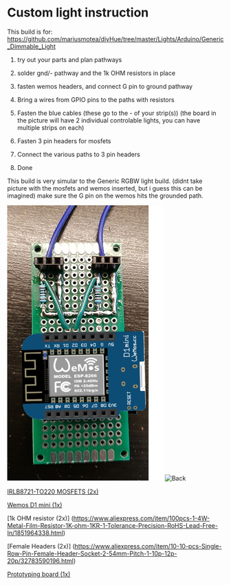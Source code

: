 # Custom light instruction

This build is for: https://github.com/mariusmotea/diyHue/tree/master/Lights/Arduino/Generic_Dimmable_Light

1. try out your parts and plan pathways

2. solder gnd/- pathway and the 1k OHM resistors in place

3. fasten wemos headers, and connect G pin to ground pathway

4. Bring a wires from GPIO pins to the paths with resistors

5. Fasten the blue cables (these go to the - of your strip(s)) (the board in the picture will have 2 individual controlable lights, you can have multiple strips on each)

7. Fasten 3 pin headers for mosfets

8. Connect the various paths to 3 pin headers

9. Done


This build is very simular to the Generic RGBW light build. (didnt take picture with the mosfets and wemos inserted, but i guess this can be imagined) make sure the G pin on the wemos hits the grounded path.

![Top](https://github.com/mariusmotea/diyHue/blob/master/Lights/Arduino/Generic_Dimmable_Light/images/Over.jpg?raw=true)
![Back](https://github.com/mariusmotea/diyHue/blob/master/Lights/Arduino/Generic_Dimmable_Light/images/Under.jpg?raw=true)

[IRLB8721-TO220 MOSFETS (2x)](https://www.aliexpress.com/item/10PCS-IRLB8721-TO220-IRLB8721PBF-TO-220-free-shipping/32714364118.html)

[Wemos D1 mini (1x)](https://www.aliexpress.com/item/ESP8266-ESP12-ESP-12-WeMos-D1-Mini-WIFI-Dev-Kit-Development-Board-NodeMCU-Lua/32653918483.html)

[1k OHM resistor (2x)] (https://www.aliexpress.com/item/100pcs-1-4W-Metal-Film-Resistor-1K-ohm-1KR-1-Tolerance-Precision-RoHS-Lead-Free-In/1851964338.html)

[Female Headers (2x)] (https://www.aliexpress.com/item/10-10-pcs-Single-Row-Pin-Female-Header-Socket-2-54mm-Pitch-1-10p-12p-20p/32783590196.html)

[Prototyping board (1x)](https://www.aliexpress.com/item/20pcs-5x7-4x6-3x7-2x8-cm-double-Side-Copper-prototype-pcb-Universal-Board-for-Arduino/1847727667.html)
